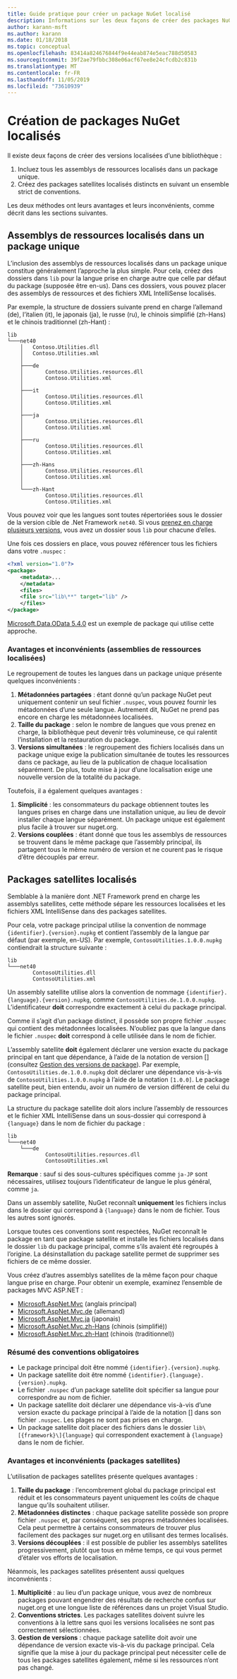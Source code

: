 ```yaml
---
title: Guide pratique pour créer un package NuGet localisé
description: Informations sur les deux façons de créer des packages NuGet localisés, soit en incluant tous les assemblys dans un package unique, soit en publiant des assemblys séparés.
author: karann-msft
ms.author: karann
ms.date: 01/18/2018
ms.topic: conceptual
ms.openlocfilehash: 83414a824676844f9e44eab874e5eac788d50583
ms.sourcegitcommit: 39f2ae79fbbc308e06acf67ee8e24cfcdb2c831b
ms.translationtype: MT
ms.contentlocale: fr-FR
ms.lasthandoff: 11/05/2019
ms.locfileid: "73610939"
---
```

# <a name="creating-localized-nuget-packages"></a>Création de packages NuGet localisés

Il existe deux façons de créer des versions localisées d’une bibliothèque :

1. Incluez tous les assemblys de ressources localisés dans un package unique.
1. Créez des packages satellites localisés distincts en suivant un ensemble strict de conventions.

Les deux méthodes ont leurs avantages et leurs inconvénients, comme décrit dans les sections suivantes.

## <a name="localized-resource-assemblies-in-a-single-package"></a>Assemblys de ressources localisés dans un package unique

L’inclusion des assemblys de ressources localisés dans un package unique constitue généralement l’approche la plus simple. Pour cela, créez des dossiers dans `lib` pour la langue prise en charge autre que celle par défaut du package (supposée être en-us). Dans ces dossiers, vous pouvez placer des assemblys de ressources et des fichiers XML IntelliSense localisés.

Par exemple, la structure de dossiers suivante prend en charge l’allemand (de), l’italien (it), le japonais (ja), le russe (ru), le chinois simplifié (zh-Hans) et le chinois traditionnel (zh-Hant) :

    lib
    └───net40
        │   Contoso.Utilities.dll
        │   Contoso.Utilities.xml
        │
        ├───de
        │       Contoso.Utilities.resources.dll
        │       Contoso.Utilities.xml
        │
        ├───it
        │       Contoso.Utilities.resources.dll
        │       Contoso.Utilities.xml
        │
        ├───ja
        │       Contoso.Utilities.resources.dll
        │       Contoso.Utilities.xml
        │
        ├───ru
        │       Contoso.Utilities.resources.dll
        │       Contoso.Utilities.xml
        │
        ├───zh-Hans
        │       Contoso.Utilities.resources.dll
        │       Contoso.Utilities.xml
        │
        └───zh-Hant
                Contoso.Utilities.resources.dll
                Contoso.Utilities.xml

Vous pouvez voir que les langues sont toutes répertoriées sous le dossier de la version cible de .Net Framework `net40`. Si vous [prenez en charge plusieurs versions](../create-packages/supporting-multiple-target-frameworks.md), vous avez un dossier sous `lib` pour chacune d’elles.

Une fois ces dossiers en place, vous pouvez référencer tous les fichiers dans votre `.nuspec` :

```xml
<?xml version="1.0"?>
<package>
    <metadata>...
    </metadata>
    <files>
    <file src="lib\**" target="lib" />
    </files>
</package>
```

[Microsoft.Data.OData 5.4.0](https://nuget.org/packages/Microsoft.Data.OData/5.4.0) est un exemple de package qui utilise cette approche.

### <a name="advantages-and-disadvantages-localized-resource-assemblies"></a>Avantages et inconvénients (assemblies de ressources localisées)

Le regroupement de toutes les langues dans un package unique présente quelques inconvénients :

1. **Métadonnées partagées** : étant donné qu’un package NuGet peut uniquement contenir un seul fichier `.nuspec`, vous pouvez fournir les métadonnées d’une seule langue. Autrement dit, NuGet ne prend pas encore en charge les métadonnées localisées.
1. **Taille du package** : selon le nombre de langues que vous prenez en charge, la bibliothèque peut devenir très volumineuse, ce qui ralentit l’installation et la restauration du package.
1. **Versions simultanées** : le regroupement des fichiers localisés dans un package unique exige la publication simultanée de toutes les ressources dans ce package, au lieu de la publication de chaque localisation séparément. De plus, toute mise à jour d’une localisation exige une nouvelle version de la totalité du package.

Toutefois, il a également quelques avantages :

1. **Simplicité** : les consommateurs du package obtiennent toutes les langues prises en charge dans une installation unique, au lieu de devoir installer chaque langue séparément. Un package unique est également plus facile à trouver sur nuget.org.
1. **Versions couplées** : étant donné que tous les assemblys de ressources se trouvent dans le même package que l’assembly principal, ils partagent tous le même numéro de version et ne courent pas le risque d’être découplés par erreur.

## <a name="localized-satellite-packages"></a>Packages satellites localisés

Semblable à la manière dont .NET Framework prend en charge les assemblys satellites, cette méthode sépare les ressources localisées et les fichiers XML IntelliSense dans des packages satellites.

Pour cela, votre package principal utilise la convention de nommage `{identifier}.{version}.nupkg` et contient l’assembly de la langue par défaut (par exemple, en-US). Par exemple, `ContosoUtilities.1.0.0.nupkg` contiendrait la structure suivante :

    lib
    └───net40
            ContosoUtilities.dll
            ContosoUtilities.xml

Un assembly satellite utilise alors la convention de nommage `{identifier}.{language}.{version}.nupkg`, comme `ContosoUtilities.de.1.0.0.nupkg`. L’identificateur **doit** correspondre exactement à celui du package principal.

Comme il s’agit d’un package distinct, il possède son propre fichier `.nuspec` qui contient des métadonnées localisées. N’oubliez pas que la langue dans le fichier `.nuspec` **doit** correspond à celle utilisée dans le nom de fichier.

L’assembly satellite **doit** également déclarer une version exacte du package principal en tant que dépendance, à l’aide de la notation de version [] \(consultez [Gestion des versions de package](../concepts/package-versioning.md)). Par exemple, `ContosoUtilities.de.1.0.0.nupkg` doit déclarer une dépendance vis-à-vis de `ContosoUtilities.1.0.0.nupkg` à l’aide de la notation `[1.0.0]`. Le package satellite peut, bien entendu, avoir un numéro de version différent de celui du package principal.

La structure du package satellite doit alors inclure l’assembly de ressources et le fichier XML IntelliSense dans un sous-dossier qui correspond à `{language}` dans le nom de fichier du package :

    lib
    └───net40
        └───de
                ContosoUtilities.resources.dll
                ContosoUtilities.xml

**Remarque** : sauf si des sous-cultures spécifiques comme `ja-JP` sont nécessaires, utilisez toujours l’identificateur de langue le plus général, comme `ja`.

Dans un assembly satellite, NuGet reconnaît **uniquement** les fichiers inclus dans le dossier qui correspond à `{language}` dans le nom de fichier. Tous les autres sont ignorés.

Lorsque toutes ces conventions sont respectées, NuGet reconnaît le package en tant que package satellite et installe les fichiers localisés dans le dossier `lib` du package principal, comme s’ils avaient été regroupés à l’origine. La désinstallation du package satellite permet de supprimer ses fichiers de ce même dossier.

Vous créez d’autres assemblys satellites de la même façon pour chaque langue prise en charge. Pour obtenir un exemple, examinez l’ensemble de packages MVC ASP.NET :

- [Microsoft.AspNet.Mvc](https://nuget.org/packages/Microsoft.AspNet.Mvc) (anglais principal)
- [Microsoft.AspNet.Mvc.de](https://nuget.org/packages/Microsoft.AspNet.Mvc.de) (allemand)
- [Microsoft.AspNet.Mvc.ja](https://nuget.org/packages/Microsoft.AspNet.Mvc.ja) (japonais)
- [Microsoft.AspNet.Mvc.zh-Hans](https://nuget.org/packages/Microsoft.AspNet.Mvc.zh-Hans) (chinois (simplifié))
- [Microsoft.AspNet.Mvc.zh-Hant](https://nuget.org/packages/Microsoft.AspNet.Mvc.zh-Hant) (chinois (traditionnel))

### <a name="summary-of-required-conventions"></a>Résumé des conventions obligatoires

- Le package principal doit être nommé `{identifier}.{version}.nupkg`.
- Un package satellite doit être nommé `{identifier}.{language}.{version}.nupkg`.
- Le fichier `.nuspec` d’un package satellite doit spécifier sa langue pour correspondre au nom de fichier.
- Un package satellite doit déclarer une dépendance vis-à-vis d’une version exacte du package principal à l’aide de la notation [] dans son fichier `.nuspec`. Les plages ne sont pas prises en charge.
- Un package satellite doit placer des fichiers dans le dossier `lib\[{framework}\]{language}` qui correspondent exactement à `{language}` dans le nom de fichier.

### <a name="advantages-and-disadvantages-satellite-packages"></a>Avantages et inconvénients (packages satellites)

L’utilisation de packages satellites présente quelques avantages :

1. **Taille du package** : l’encombrement global du package principal est réduit et les consommateurs payent uniquement les coûts de chaque langue qu’ils souhaitent utiliser.
1. **Métadonnées distinctes** : chaque package satellite possède son propre fichier `.nuspec` et, par conséquent, ses propres métadonnées localisées. Cela peut permettre à certains consommateurs de trouver plus facilement des packages sur nuget.org en utilisant des termes localisés.
1. **Versions découplées** : il est possible de publier les assemblys satellites progressivement, plutôt que tous en même temps, ce qui vous permet d’étaler vos efforts de localisation.

Néanmois, les packages satellites présentent aussi quelques inconvénients :

1. **Multiplicité** : au lieu d’un package unique, vous avez de nombreux packages pouvant engendrer des résultats de recherche confus sur nuget.org et une longue liste de références dans un projet Visual Studio.
1. **Conventions strictes**. Les packages satellites doivent suivre les conventions à la lettre sans quoi les versions localisées ne sont pas correctement sélectionnées.
1. **Gestion de versions** : chaque package satellite doit avoir une dépendance de version exacte vis-à-vis du package principal. Cela signifie que la mise à jour du package principal peut nécessiter celle de tous les packages satellites également, même si les ressources n’ont pas changé.
